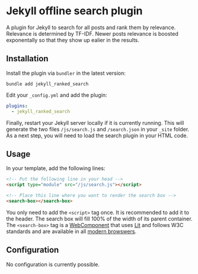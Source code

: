 # Jekyll offline search plugin

A plugin for Jekyll to search for all posts and rank them by relevance. Relevance is determined by TF-IDF. Newer posts relevance is boosted exponentally so that they show up ealier in the results.

## Installation

Install the plugin via `bundler` in the latest version:

```shell
bundle add jekyll_ranked_search
```

Edit your `_config.yml` and add the plugin:

```yml
plugins:
  - jekyll_ranked_search
```

Finally, restart your Jekyll server locally if it is currently running. This will generate the two files `/js/search.js` and `/search.json` in your `_site` folder. As a next step, you will need to load the search plugin in your HTML code.

## Usage
In your template, add the following lines:

```html
<!-- Put the following line in your head -->
<script type="module" src="/js/search.js"></script>

<!-- Place this line where you want to render the search box -->
<search-box></search-box>
```

You only need to add the `<script>` tag once. It is recommended to add it to the header. The search box will fill 100% of the width of its parent container. The `<search-box>` tag is a [WebComponent](-97https://www.webcomponents.org) that uses [Lit](https://lit.dev) and follows W3C standards and are available in all [modern browswers](https://caniuse.com/custom-elementsv1).

## Configuration
No configuration is currently possible.
